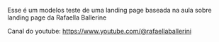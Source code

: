 Esse é um modelos teste de uma landing page baseada na aula sobre landing page da Rafaella Ballerine

Canal do youtube: https://www.youtube.com/@rafaellaballerini